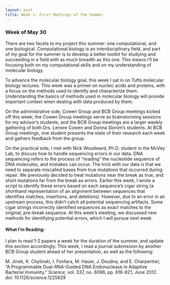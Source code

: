 ```yaml
---
layout: post
title: Week 1: First Meetings of the Summer
---
```

### Week of May 30

There are two facets to my project this summer: one computational, and one biological. Computational biology is an interdisciplinary field, and part of my goal for the summer is to develop a better toolkit for studying and succeeding in a field with as much breadth as this one. This means I’ll be focusing both on my computational skills and on my understanding of molecular biology.

To advance the molecular biology goal, this week I sat in on Tufts molecular biology lectures. This week was a primer on nucleic acids and proteins, with a focus on the methods used to identify and characterize them. Understanding the basics of methods used in molecular biology will provide important context when dealing with data produced by them. 

On the administrative side, Cowen Group and BCB Group meetings kicked off this week; the Cowen Group meetings serve as brainstorming sessions for my advisor’s students, and the BCB Group meetings are a larger weekly gathering of both Drs. Lenore Cowen and Donna Slonim’s students. At BCB Group meetings, one student presents the state of their research each week and gathers feedback from the group. 

On the practical side, I met with Nick Woodward, Ph.D. student in the McVey Lab, to discuss how to handle sequencing errors in our data. DNA sequencing refers to the process of “reading” the nucleotide sequence of DNA molecules, and mistakes can occur. The trick with our data is that we need to separate miscalled bases from true mutations that occurred during repair. We previously decided to treat mutations near the break as true, and short mutations far from the break as errors. Earlier this week, I wrote a script to identify these errors based on each sequence’s cigar string (a shorthand representation of an alignment between sequences that identifies matches, insertions, and deletions). However, due to an error in an upstream process, this didn’t catch all potential sequencing artifacts. Some cigar strings incorrectly identified sequences as exact matches to the original, pre-break sequence. At this week’s meeting, we discussed new methods for identifying potential errors, which I will pursue next week.

#### What I’m Reading: 
I plan to read 1-2 papers a week for the duration of the summer, and update this section accordingly. This week, I read a journal submission by another BCB Group student ahead of her presentation, as well as the following:

M. Jinek, K. Chylinski, I. Fonfara, M. Hauer, J. Doudna, and E. Charpentier, “A Programmable Dual-RNA-Guided DNA Endonuclease in Adaptive Bacterial Immunity,” _Science_, vol. 337, no. 6096, pp. 816-821, June 2012. doi: 10.1126/science.1225829

